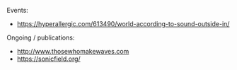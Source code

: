 Events:
- https://hyperallergic.com/613490/world-according-to-sound-outside-in/

Ongoing / publications:
- http://www.thosewhomakewaves.com  
- https://sonicfield.org/
